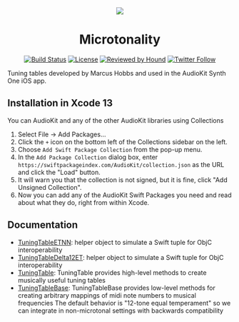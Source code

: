 <div align=center>
<img src="https://github.com/AudioKit/Microtonality/blob/main/images/synthone.jpg"/>
 
# Microtonality

[![Build Status](https://github.com/AudioKit/Microtonality/workflows/CI/badge.svg)](https://github.com/AudioKit/Microtonality/actions?query=workflow%3ACI)
[![License](https://img.shields.io/github/license/AudioKit/Microtonality)](https://github.com/AudioKit/Microtonality/blob/main/LICENSE)
    [![Reviewed by Hound](https://img.shields.io/badge/Reviewed_by-Hound-8E64B0.svg)](https://houndci.com)
[![Twitter Follow](https://img.shields.io/twitter/follow/AudioKitPro.svg?style=social)](https://twitter.com/AudioKitPro)

 </div>

Tuning tables developed by Marcus Hobbs and used in the AudioKit Synth One iOS app.

## Installation in Xcode 13

You can AudioKit and any of the other AudioKit libraries using Collections

1. Select File -> Add Packages...
2. Click the `+` icon on the bottom left of the Collections sidebar on the left.
3. Choose `Add Swift Package Collection` from the pop-up menu.
4. In the `Add Package Collection` dialog box, enter `https://swiftpackageindex.com/AudioKit/collection.json` as the URL and click the "Load" button.
5. It will warn you that the collection is not signed, but it is fine, click "Add Unsigned Collection".
6. Now you can add any of the AudioKit Swift Packages you need and read about what they do, right from within Xcode.

## Documentation

  - [TuningTableETNN](https://audiokit.io/Microtonality/documentation/microtonality/tuningtableetnn):
    helper object to simulate a Swift tuple for ObjC interoperability
  - [TuningTableDelta12ET](https://audiokit.io/Microtonality/documentation/microtonality/tuningtabledelta12et):
    helper object to simulate a Swift tuple for ObjC interoperability
  - [TuningTable](https://audiokit.io/Microtonality/documentation/microtonality/tuningtable):
    TuningTable provides high-level methods to create musically useful tuning tables
  - [TuningTableBase](https://audiokit.io/Microtonality/documentation/microtonality/tuningtablebase):
    TuningTableBase provides low-level methods for creating
    arbitrary mappings of midi note numbers to musical frequencies
    The default behavior is "12-tone equal temperament" so
    we can integrate in non-microtonal settings with backwards compatibility
